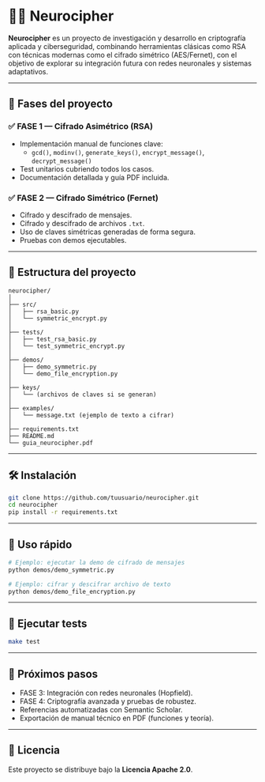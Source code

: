 # 🧠🔐 Neurocipher

**Neurocipher** es un proyecto de investigación y desarrollo en criptografía aplicada y ciberseguridad, combinando herramientas clásicas como RSA con técnicas modernas como el cifrado simétrico (AES/Fernet), con el objetivo de explorar su integración futura con redes neuronales y sistemas adaptativos.

---

## 📌 Fases del proyecto

### ✅ FASE 1 — Cifrado Asimétrico (RSA)
- Implementación manual de funciones clave:
  - `gcd()`, `modinv()`, `generate_keys()`, `encrypt_message()`, `decrypt_message()`
- Test unitarios cubriendo todos los casos.
- Documentación detallada y guía PDF incluida.

### ✅ FASE 2 — Cifrado Simétrico (Fernet)
- Cifrado y descifrado de mensajes.
- Cifrado y descifrado de archivos `.txt`.
- Uso de claves simétricas generadas de forma segura.
- Pruebas con demos ejecutables.

---

## 📂 Estructura del proyecto

```
neurocipher/
│
├── src/
│   ├── rsa_basic.py
│   └── symmetric_encrypt.py
│
├── tests/
│   ├── test_rsa_basic.py
│   └── test_symmetric_encrypt.py
│
├── demos/
│   ├── demo_symmetric.py
│   └── demo_file_encryption.py
│
├── keys/
│   └── (archivos de claves si se generan)
│
├── examples/
│   └── message.txt (ejemplo de texto a cifrar)
│
├── requirements.txt
├── README.md
└── guia_neurocipher.pdf
```

---

## 🛠️ Instalación

```bash
git clone https://github.com/tuusuario/neurocipher.git
cd neurocipher
pip install -r requirements.txt
```

---

## 🚀 Uso rápido

```bash
# Ejemplo: ejecutar la demo de cifrado de mensajes
python demos/demo_symmetric.py

# Ejemplo: cifrar y descifrar archivo de texto
python demos/demo_file_encryption.py
```

---

## 🧪 Ejecutar tests

```bash
make test
```

---

## 🧩 Próximos pasos

- FASE 3: Integración con redes neuronales (Hopfield).
- FASE 4: Criptografía avanzada y pruebas de robustez.
- Referencias automatizadas con Semantic Scholar.
- Exportación de manual técnico en PDF (funciones y teoría).

---

## 📄 Licencia

Este proyecto se distribuye bajo la **Licencia Apache 2.0**.
